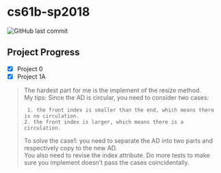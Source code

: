 # cs61b-sp2018
![GitHub last commit](https://img.shields.io/github/last-commit/xxxhol1c/cs61b-sp2018?color=9999FF)
## Project Progress 
- [x] Project 0
- [x] Project 1A   
>   The hardest part for me is the implement of the resize method.  
>   My tips:  Since the AD is circular, you need to consider two cases:  
>   
>   ` 1. the front index is smaller than the end, which means there is no circulation.`  
>   ` 2. the front index is larger, which means there is a circulation. `  
>   
>   To solve the case1: you need to separate the AD into two parts and respectively copy to the new AD.  
>   You also need to revise the index attribute. Do more tests to make sure you implement doesn't pass the cases coincidentally.
